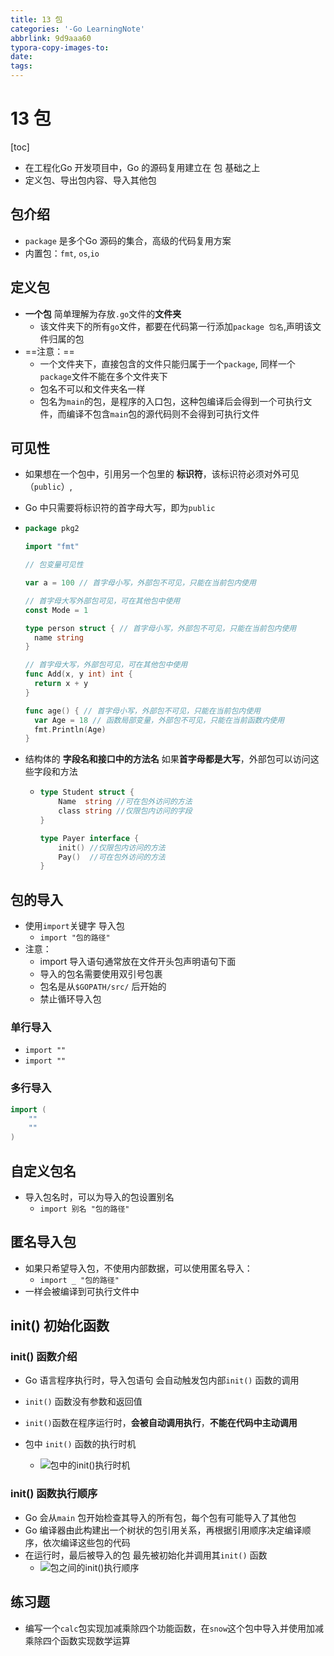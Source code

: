 ```yaml
---
title: 13 包
categories: '-Go LearningNote'
abbrlink: 9d9aaa60
typora-copy-images-to:
date:
tags:
---
```




# 13 包

[toc]

* 在工程化Go 开发项目中，Go 的源码复用建立在 包 基础之上
* 定义包、导出包内容、导入其他包

## 包介绍

* `package` 是多个Go 源码的集合，高级的代码复用方案
* 内置包：`fmt`, `os`,`io`



## 定义包

* **一个包** 简单理解为存放`.go`文件的**文件夹**
  * 该文件夹下的所有`go`文件，都要在代码第一行添加`package 包名`,声明该文件归属的包
* ==注意：==
  * 一个文件夹下，直接包含的文件只能归属于一个`package`, 同样一个`package`文件不能在多个文件夹下
  * 包名不可以和文件夹名一样
  * 包名为`main`的包，是程序的入口包，这种包编译后会得到一个可执行文件，而编译不包含`main`包的源代码则不会得到可执行文件



## 可见性

* 如果想在一个包中，引用另一个包里的 **标识符**，该标识符必须对外可见（`public`）,
* Go 中只需要将标识符的首字母大写，即为`public`

* ```go
  package pkg2
  
  import "fmt"
  
  // 包变量可见性
  
  var a = 100 // 首字母小写，外部包不可见，只能在当前包内使用
  
  // 首字母大写外部包可见，可在其他包中使用
  const Mode = 1
  
  type person struct { // 首字母小写，外部包不可见，只能在当前包内使用
  	name string
  }
  
  // 首字母大写，外部包可见，可在其他包中使用
  func Add(x, y int) int {
  	return x + y
  }
  
  func age() { // 首字母小写，外部包不可见，只能在当前包内使用
  	var Age = 18 // 函数局部变量，外部包不可见，只能在当前函数内使用
  	fmt.Println(Age)
  }
  ```

* 结构体的 **字段名和接口中的方法名** 如果**首字母都是大写**，外部包可以访问这些字段和方法

  * ```go
    type Student struct {
    	Name  string //可在包外访问的方法
    	class string //仅限包内访问的字段
    }
    
    type Payer interface {
    	init() //仅限包内访问的方法
    	Pay()  //可在包外访问的方法
    }
    ```



## 包的导入

* 使用`import`关键字 导入包
  * `import "包的路径"`
* 注意：
  * import 导入语句通常放在文件开头包声明语句下面
  * 导入的包名需要使用双引号包裹
  * 包名是从`$GOPATH/src/` 后开始的
  * 禁止循环导入包



### 单行导入

* `import ""`
* `import ""`



### 多行导入

```go
import (
	""
	""
)
```

## 自定义包名

* 导入包名时，可以为导入的包设置别名
  * `import 别名 "包的路径"`



## 匿名导入包

* 如果只希望导入包，不使用内部数据，可以使用匿名导入：
  * `import _ "包的路径"`
* 一样会被编译到可执行文件中



## init() 初始化函数



### init() 函数介绍

* Go 语言程序执行时，导入包语句 会自动触发包内部`init()` 函数的调用
* `init()` 函数没有参数和返回值
* `init()`函数在程序运行时，**会被自动调用执行**，**不能在代码中主动调用**

* 包中 `init()` 函数的执行时机
  * ![包中的init()执行时机](E:\LearningNotes\Go\包.assets\init01.png)

### init() 函数执行顺序

* Go 会从`main` 包开始检查其导入的所有包，每个包有可能导入了其他包
* Go 编译器由此构建出一个树状的包引用关系，再根据引用顺序决定编译顺序，依次编译这些包的代码
* 在运行时，最后被导入的包 最先被初始化并调用其`init()` 函数
  * ![包之间的init()执行顺序](E:\LearningNotes\Go\包.assets\init02.png)

## 练习题

* 编写一个`calc`包实现加减乘除四个功能函数，在`snow`这个包中导入并使用加减乘除四个函数实现数学运算